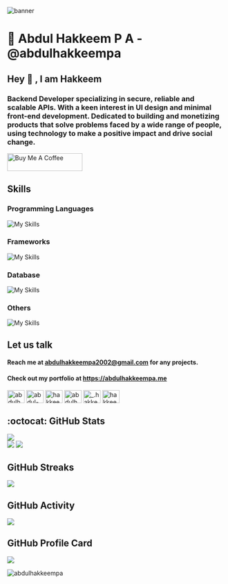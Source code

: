![banner](https://user-images.githubusercontent.com/92361680/215815107-1d2d1657-25e9-4910-987b-03be5dc4cd35.png)

# :bust_in_silhouette: Abdul Hakkeem P A - @abdulhakkeempa
<h2>Hey 👋 , I am Hakkeem </h2> 

### Backend Developer specializing in secure, reliable and scalable APIs. With a keen interest in UI design and minimal front-end development. Dedicated to building and monetizing products that solve problems faced by a wide range of people, using technology to make a positive impact and drive social change.

<a href="https://www.buymeacoffee.com/abdulhakkeempa" target="_blank"><img src="https://cdn.buymeacoffee.com/buttons/default-orange.png" alt="Buy Me A Coffee" height="41" width="174"></a>


## Skills
### Programming Languages
![My Skills](https://skillicons.dev/icons?i=python,c,cpp,js,java,php&theme=dark)  

### Frameworks
![My Skills](https://skillicons.dev/icons?i=html,css,latex,django,laravel,jquery,bootstrap&theme=dark)

### Database
![My Skills](https://skillicons.dev/icons?i=mysql,postgres&theme=dark&perline=10)

### Others
![My Skills](https://skillicons.dev/icons?i=gcp,figma,nginx,git,github,githubactions&theme=dark&perline=10)

## Let us talk
#### Reach me at <a href="" >abdulhakkeempa2002@gmail.com</a> for any projects.
#### Check out my portfolio at <a href="" >https://abdulhakkeempa.me</a>
<p align="left">
<a href="https://twitter.com/abdulhakkeempa" target="blank"><img align="center" src="https://raw.githubusercontent.com/rahuldkjain/github-profile-readme-generator/master/src/images/icons/Social/twitter.svg" alt="abdulhakkeempa" height="30" width="40" /></a>
<a href="https://linkedin.com/in/abdul-hakkeem-pa" target="blank"><img align="center" src="https://raw.githubusercontent.com/rahuldkjain/github-profile-readme-generator/master/src/images/icons/Social/linked-in-alt.svg" alt="abdul-hakkeem-pa" height="30" width="40" /></a>
<a href="https://stackoverflow.com/users/hakkeempa" target="blank"><img align="center" src="https://raw.githubusercontent.com/rahuldkjain/github-profile-readme-generator/master/src/images/icons/Social/stack-overflow.svg" alt="hakkeempa" height="30" width="40" /></a>
<a href="https://fb.com/abdulhakkeempa" target="blank"><img align="center" src="https://raw.githubusercontent.com/rahuldkjain/github-profile-readme-generator/master/src/images/icons/Social/facebook.svg" alt="abdulhakkeempa" height="30" width="40" /></a>
<a href="https://instagram.com/_.hakkeem_" target="blank"><img align="center" src="https://raw.githubusercontent.com/rahuldkjain/github-profile-readme-generator/master/src/images/icons/Social/instagram.svg" alt="_.hakkeem_" height="30" width="40" /></a>
<a href="https://dev.to/hakkeempa" target="blank"><img align="center" src="https://raw.githubusercontent.com/rahuldkjain/github-profile-readme-generator/master/src/images/icons/Social/devto.svg" alt="hakkeempa" height="30" width="40" /></a>
</p>

## :octocat: GitHub Stats
![](https://komarev.com/ghpvc/?username=abdulhakkeempa&color=blue&style=for-the-badge)  
![](http://github-profile-summary-cards.vercel.app/api/cards/most-commit-language?username=abdulhakkeempa&theme=github_dark)
![](https://github-readme-stats.vercel.app/api?username=abdulhakkeempa&count_private=true&show_icons=true&theme=cobalt&hide_border=true)

## GitHub Streaks
![](https://github-readme-streak-stats.herokuapp.com?user=abdulhakkeempa&theme=github-dark-blue&hide_border=true)


## GitHub Activity
![](https://github-readme-activity-graph.cyclic.app/graph?username=abdulhakkeempa&theme=cobalt)

## GitHub Profile Card
![](https://github-profile-summary-cards.vercel.app/api/cards/profile-details?username=abdulhakkeempa&theme=github_dark)
<p align="left"><img src="https://github-profile-trophy.vercel.app/?username=abdulhakkeempa" alt="abdulhakkeempa" /> </p>




<!--
**hakkeempa/hakkeempa** is a ✨ _special_ ✨ repository because its `README.md` (this file) appears on your GitHub profile.

Here are some ideas to get you started:

- 🔭 I’m currently working on ...
- 🌱 I’m currently learning ...
- 👯 I’m looking to collaborate on ...
- 🤔 I’m looking for help with ...
- 💬 Ask me about ...
- 📫 How to reach me: ...
- 😄 Pronouns: ...
- ⚡ Fun fact: ...
-->
